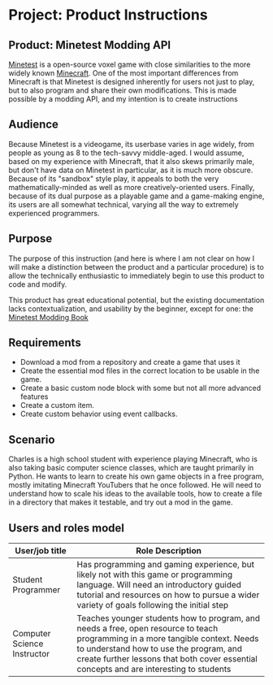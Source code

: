 # Project: Product Instructions

## Product: Minetest Modding API

[Minetest](https://www.minetest.net/) is a open-source voxel game with close similarities to the more widely known [Minecraft](https://www.minecraft.net/). One of the most important differences from Minecraft is that Minetest is designed inherently for users not just to play, but to also program and share their own modifications. This is made possible by a modding API, and my intention is to create instructions

## Audience

Because Minetest is a videogame, its userbase varies in age widely, from people as young as 8 to the tech-savvy middle-aged. I would assume, based on my experience with Minecraft, that it also skews primarily male, but don't have data on Minetest in particular, as it is much more obscure. Because of its "sandbox" style play, it appeals to both the very mathematically-minded as well as more creatively-oriented users. Finally, because of its dual purpose as a playable game and a game-making engine, its users are all somewhat technical, varying all the way to extremely experienced programmers.

## Purpose

The purpose of this instruction (and here is where I am not clear on how I will make a distinction between the product and a particular procedure) is to allow the technically enthusiastic to immediately begin to use this product to code and modify.

This product has great educational potential, but the existing documentation lacks contextualization, and usability by the beginner, except for one: the [Minetest Modding Book](https://rubenwardy.com/minetest_modding_book/)

## Requirements

- Download a mod from a repository and create a game that uses it
- Create the essential mod files in the correct location to be usable in the game.
- Create a basic custom node block with some but not all more advanced features
- Create a custom item.
- Create custom behavior using event callbacks.

## Scenario

Charles is a high school student with experience playing Minecraft, who is also taking basic computer science classes, which are taught primarily in Python. He wants to learn to create his own game objects in a free program, mostly imitating Minecraft YouTubers that he once followed. He will need to understand how to scale his ideas to the available tools, how to create a file in a directory that makes it testable, and try out a mod in the game.


## Users and roles model

| User/job title | Role Description |
| -------------- | -------------- |
| Student Programmer | Has programming and gaming experience, but likely not with this game or programming language. Will need an introductory guided tutorial and resources on how to pursue a wider variety of goals following the initial step |
| Computer Science Instructor | Teaches younger students how to program, and needs a free, open resource to teach programming in a more tangible context. Needs to understand how to use the program, and create further lessons that both cover essential concepts and are interesting to students |
